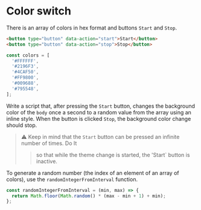 # Color switch

There is an array of colors in hex format and buttons `Start` and `Stop`.

```html
<button type="button" data-action="start">Start</button>
<button type="button" data-action="stop">Stop</button>
```

```js
const colors = [
  '#FFFFFF',
  '#2196F3',
  '#4CAF50',
  '#FF9800',
  '#009688',
  '#795548',
];
```

Write a script that, after pressing the `Start` button, changes
the background color of the `body` once a second to a random value from the array using an inline style. When the button
is clicked `Stop`, the background color change should stop.

> ⚠️ Keep in mind that the `Start` button can be pressed an infinite number of times. Do It
> > so that while the theme change is started, the 'Start` button is inactive.

To generate a random number (the index of an element of an array of colors), use
the `randomIntegerFromInterval` function.

```js
const randomIntegerFromInterval = (min, max) => {
  return Math.floor(Math.random() * (max - min + 1) + min);
};
```
